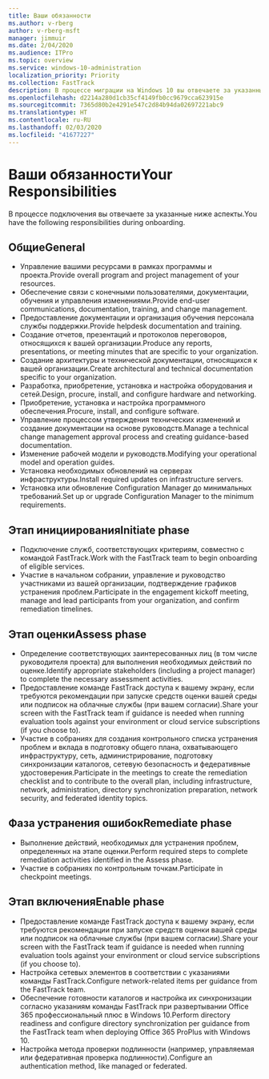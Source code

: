 ```yaml
---
title: Ваши обязанности
ms.author: v-rberg
author: v-rberg-msft
manager: jimmuir
ms.date: 2/04/2020
ms.audience: ITPro
ms.topic: overview
ms.service: windows-10-administration
localization_priority: Priority
ms.collection: FastTrack
description: В процессе миграции на Windows 10 вы отвечаете за указанные ниже аспекты.
ms.openlocfilehash: d2214a280d1cb35cf4149fb0cc9679cca623915e
ms.sourcegitcommit: 7365d80b2e4291e547c2d84b94da02697221abc9
ms.translationtype: HT
ms.contentlocale: ru-RU
ms.lasthandoff: 02/03/2020
ms.locfileid: "41677227"
---
```

# <a name="your-responsibilities"></a><span data-ttu-id="5914b-103">Ваши обязанности</span><span class="sxs-lookup"><span data-stu-id="5914b-103">Your Responsibilities</span></span>

<span data-ttu-id="5914b-104">В процессе подключения вы отвечаете за указанные ниже аспекты.</span><span class="sxs-lookup"><span data-stu-id="5914b-104">You have the following responsibilities during onboarding.</span></span>

## <a name="general"></a><span data-ttu-id="5914b-105">Общие</span><span class="sxs-lookup"><span data-stu-id="5914b-105">General</span></span>

- <span data-ttu-id="5914b-106">Управление вашими ресурсами в рамках программы и проекта.</span><span class="sxs-lookup"><span data-stu-id="5914b-106">Provide overall program and project management of your resources.</span></span>
- <span data-ttu-id="5914b-107">Обеспечение связи с конечными пользователями, документации, обучения и управления изменениями.</span><span class="sxs-lookup"><span data-stu-id="5914b-107">Provide end-user communications, documentation, training, and change management.</span></span>
- <span data-ttu-id="5914b-108">Предоставление документации и организация обучения персонала службы поддержки.</span><span class="sxs-lookup"><span data-stu-id="5914b-108">Provide helpdesk documentation and training.</span></span>
- <span data-ttu-id="5914b-109">Создание отчетов, презентаций и протоколов переговоров, относящихся к вашей организации.</span><span class="sxs-lookup"><span data-stu-id="5914b-109">Produce any reports, presentations, or meeting minutes that are specific to your organization.</span></span>
- <span data-ttu-id="5914b-110">Создание архитектуры и технической документации, относящихся к вашей организации.</span><span class="sxs-lookup"><span data-stu-id="5914b-110">Create architectural and technical documentation specific to your organization.</span></span>
- <span data-ttu-id="5914b-111">Разработка, приобретение, установка и настройка оборудования и сетей.</span><span class="sxs-lookup"><span data-stu-id="5914b-111">Design, procure, install, and configure hardware and networking.</span></span>
- <span data-ttu-id="5914b-112">Приобретение, установка и настройка программного обеспечения.</span><span class="sxs-lookup"><span data-stu-id="5914b-112">Procure, install, and configure software.</span></span>
- <span data-ttu-id="5914b-113">Управление процессом утверждения технических изменений и создание документации на основе руководств.</span><span class="sxs-lookup"><span data-stu-id="5914b-113">Manage a technical change management approval process and creating guidance-based documentation.</span></span>
- <span data-ttu-id="5914b-114">Изменение рабочей модели и руководств.</span><span class="sxs-lookup"><span data-stu-id="5914b-114">Modifying your operational model and operation guides.</span></span>
- <span data-ttu-id="5914b-115">Установка необходимых обновлений на серверах инфраструктуры.</span><span class="sxs-lookup"><span data-stu-id="5914b-115">Install required updates on infrastructure servers.</span></span>
- <span data-ttu-id="5914b-116">Установка или обновление Configuration Manager до минимальных требований.</span><span class="sxs-lookup"><span data-stu-id="5914b-116">Set up or upgrade Configuration Manager to the minimum requirements.</span></span>

## <a name="initiate-phase"></a><span data-ttu-id="5914b-117">Этап инициирования</span><span class="sxs-lookup"><span data-stu-id="5914b-117">Initiate phase</span></span>

- <span data-ttu-id="5914b-118">Подключение служб, соответствующих критериям, совместно с командой FastTrack.</span><span class="sxs-lookup"><span data-stu-id="5914b-118">Work with the FastTrack team to begin onboarding of eligible services.</span></span>
- <span data-ttu-id="5914b-119">Участие в начальном собрании, управление и руководство участниками из вашей организации, подтверждение графиков устранения проблем.</span><span class="sxs-lookup"><span data-stu-id="5914b-119">Participate in the engagement kickoff meeting, manage and lead participants from your organization, and confirm remediation timelines.</span></span>

## <a name="assess-phase"></a><span data-ttu-id="5914b-120">Этап оценки</span><span class="sxs-lookup"><span data-stu-id="5914b-120">Assess phase</span></span>

- <span data-ttu-id="5914b-121">Определение соответствующих заинтересованных лиц (в том числе руководителя проекта) для выполнения необходимых действий по оценке.</span><span class="sxs-lookup"><span data-stu-id="5914b-121">Identify appropriate stakeholders (including a project manager) to complete the necessary assessment activities.</span></span>
- <span data-ttu-id="5914b-122">Предоставление команде FastTrack доступа к вашему экрану, если требуются рекомендации при запуске средств оценки вашей среды или подписок на облачные службы (при вашем согласии).</span><span class="sxs-lookup"><span data-stu-id="5914b-122">Share your screen with the FastTrack team if guidance is needed when running evaluation tools against your environment or cloud service subscriptions (if you choose to).</span></span>
- <span data-ttu-id="5914b-123">Участие в собраниях для создания контрольного списка устранения проблем и вклада в подготовку общего плана, охватывающего инфраструктуру, сеть, администрирование, подготовку синхронизации каталогов, сетевую безопасность и федеративные удостоверения.</span><span class="sxs-lookup"><span data-stu-id="5914b-123">Participate in the meetings to create the remediation checklist and to contribute to the overall plan, including infrastructure, network, administration, directory synchronization preparation, network security, and federated identity topics.</span></span>

## <a name="remediate-phase"></a><span data-ttu-id="5914b-124">Фаза устранения ошибок</span><span class="sxs-lookup"><span data-stu-id="5914b-124">Remediate phase</span></span>

- <span data-ttu-id="5914b-125">Выполнение действий, необходимых для устранения проблем, определенных на этапе оценки.</span><span class="sxs-lookup"><span data-stu-id="5914b-125">Perform required steps to complete remediation activities identified in the Assess phase.</span></span>
- <span data-ttu-id="5914b-126">Участие в собраниях по контрольным точкам.</span><span class="sxs-lookup"><span data-stu-id="5914b-126">Participate in checkpoint meetings.</span></span>

## <a name="enable-phase"></a><span data-ttu-id="5914b-127">Этап включения</span><span class="sxs-lookup"><span data-stu-id="5914b-127">Enable phase</span></span>

- <span data-ttu-id="5914b-128">Предоставление команде FastTrack доступа к вашему экрану, если требуются рекомендации при запуске средств оценки вашей среды или подписок на облачные службы (при вашем согласии).</span><span class="sxs-lookup"><span data-stu-id="5914b-128">Share your screen with the FastTrack team if guidance is needed when running evaluation tools against your environment or cloud service subscriptions (if you choose to).</span></span>
- <span data-ttu-id="5914b-129">Настройка сетевых элементов в соответствии с указаниями команды FastTrack.</span><span class="sxs-lookup"><span data-stu-id="5914b-129">Configure network-related items per guidance from the FastTrack team.</span></span>
- <span data-ttu-id="5914b-130">Обеспечение готовности каталогов и настройка их синхронизации согласно указаниям команды FastTrack при развертывании Office 365 профессиональный плюс в Windows 10.</span><span class="sxs-lookup"><span data-stu-id="5914b-130">Perform directory readiness and configure directory synchronization per guidance from the FastTrack team when deploying Office 365 ProPlus with Windows 10.</span></span>
- <span data-ttu-id="5914b-131">Настройка метода проверки подлинности (например, управляемая или федеративная проверка подлинности).</span><span class="sxs-lookup"><span data-stu-id="5914b-131">Configure an authentication method, like managed or federated.</span></span>







  

  

 